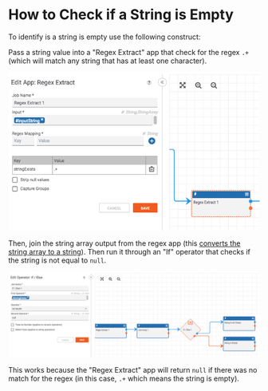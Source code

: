 # How to Check if a String is Empty

To identify is a string is empty use the following construct:

Pass a string value into a "Regex Extract" app that check for the regex `.+` (which will match any string that has at least one character).

![string_empty](_images/string_empty_1.png)

Then, join the string array output from the regex app (this [converts the string array to a string](./json_to_join.html)). Then run it through an "If" operator that checks if the string is not equal to `null`.

![string_empty](_images/string_empty_2.png)

This works because the "Regex Extract" app will return `null` if there was no match for the regex (in this case, `.+` which means the string is empty).
